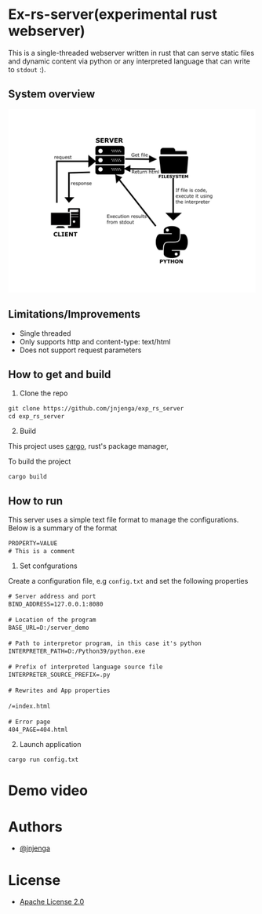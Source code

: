 # Ex-rs-server(experimental rust webserver)

This is a single-threaded webserver written in rust that can serve static files and dynamic content via python
or any interpreted language that can write to `stdout` :).

## System overview

![Conceptual diagram](/screenshots/conceptual_diagram.png)

## Limitations/Improvements

- Single threaded
- Only supports http and content-type: text/html
- Does not support request parameters

## How to get and build

1. Clone the repo
```
git clone https://github.com/jnjenga/exp_rs_server
cd exp_rs_server
```

2. Build

This project uses [cargo](https://doc.rust-lang.org/cargo/), rust's package manager,

To build the project 

```
cargo build
```

## How to run

This server uses a simple text file format to manage the configurations. 
Below is a summary of the format


```
PROPERTY=VALUE
# This is a comment
```

1. Set confgurations

Create a configuration file, e.g `config.txt` and set the following properties

```
# Server address and port
BIND_ADDRESS=127.0.0.1:8080

# Location of the program
BASE_URL=D:/server_demo

# Path to interpretor program, in this case it's python
INTERPRETER_PATH=D:/Python39/python.exe

# Prefix of interpreted language source file
INTERPRETER_SOURCE_PREFIX=.py

# Rewrites and App properties

/=index.html

# Error page
404_PAGE=404.html
```

2. Launch application

```
cargo run config.txt
```

# Demo video


# Authors

- [@jnjenga](https://www.github.com/jnjenga)

# License

- [Apache License 2.0](https://choosealicense.com/licenses/apache-2.0/)


